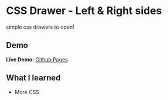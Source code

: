# CSS Drawer - Left & Right sides

simple css drawers to open!

## Demo

**Live Demo:** [Github Pages](https://dev-caspertheghost.github.io/simple-css-drawer/)

## What I learned

- More CSS
